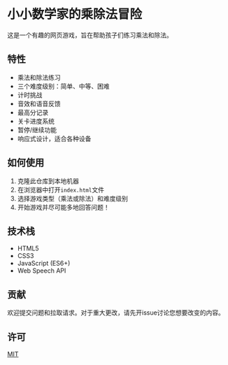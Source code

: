 # 小小数学家的乘除法冒险

这是一个有趣的网页游戏，旨在帮助孩子们练习乘法和除法。

## 特性

- 乘法和除法练习
- 三个难度级别：简单、中等、困难
- 计时挑战
- 音效和语音反馈
- 最高分记录
- 关卡进度系统
- 暂停/继续功能
- 响应式设计，适合各种设备

## 如何使用

1. 克隆此仓库到本地机器
2. 在浏览器中打开`index.html`文件
3. 选择游戏类型（乘法或除法）和难度级别
4. 开始游戏并尽可能多地回答问题！

## 技术栈

- HTML5
- CSS3
- JavaScript (ES6+)
- Web Speech API

## 贡献

欢迎提交问题和拉取请求。对于重大更改，请先开issue讨论您想要改变的内容。

## 许可

[MIT](https://choosealicense.com/licenses/mit/)
